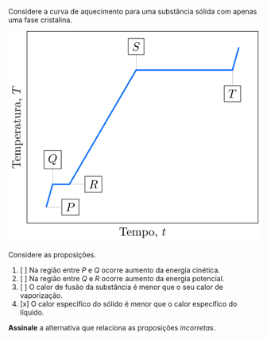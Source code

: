 Considere a curva de aquecimento para uma substância sólida com apenas uma fase cristalina.

![Temperatura por tempo.](2A13-1P.svg)

Considere as proposições.

1. [ ] Na região entre $P$ e $Q$ ocorre aumento da energia cinética.
2. [ ] Na região entre $Q$ e $R$ ocorre aumento da energia potencial.
3. [ ] O calor de fusão da substância é menor que o seu calor de vaporização.
4. [x] O  calor específico do sólido é menor que o calor específico do líquido.

**Assinale** a alternativa que relaciona as proposições *incorretas*.

